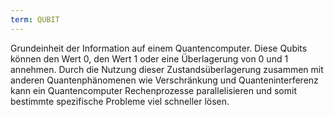 ```yaml
---
term: QUBIT
---
```


Grundeinheit der Information auf einem Quantencomputer. Diese Qubits können den Wert 0, den Wert 1 oder eine Überlagerung von 0 und 1 annehmen. Durch die Nutzung dieser Zustandsüberlagerung zusammen mit anderen Quantenphänomenen wie Verschränkung und Quanteninterferenz kann ein Quantencomputer Rechenprozesse parallelisieren und somit bestimmte spezifische Probleme viel schneller lösen.